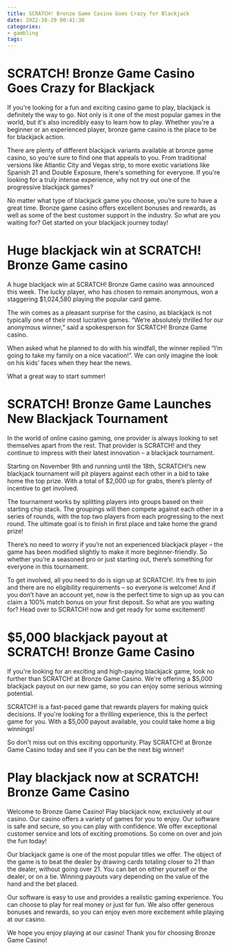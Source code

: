```yaml
---
title: SCRATCH! Bronze Game Casino Goes Crazy for Blackjack 
date: 2022-10-29 00:41:30
categories:
- gambling
tags:
---
```



#  SCRATCH! Bronze Game Casino Goes Crazy for Blackjack 

If you're looking for a fun and exciting casino game to play, blackjack is definitely the way to go. Not only is it one of the most popular games in the world, but it's also incredibly easy to learn how to play. Whether you're a beginner or an experienced player, bronze game casino is the place to be for blackjack action.

There are plenty of different blackjack variants available at bronze game casino, so you're sure to find one that appeals to you. From traditional versions like Atlantic City and Vegas strip, to more exotic variations like Spanish 21 and Double Exposure, there's something for everyone. If you're looking for a truly intense experience, why not try out one of the progressive blackjack games?

No matter what type of blackjack game you choose, you're sure to have a great time. Bronze game casino offers excellent bonuses and rewards, as well as some of the best customer support in the industry. So what are you waiting for? Get started on your blackjack journey today!

#  Huge blackjack win at SCRATCH! Bronze Game casino 

A huge blackjack win at SCRATCH! Bronze Game casino was announced this week. The lucky player, who has chosen to remain anonymous, won a staggering $1,024,580 playing the popular card game.

The win comes as a pleasant surprise for the casino, as blackjack is not typically one of their most lucrative games. “We’re absolutely thrilled for our anonymous winner,” said a spokesperson for SCRATCH! Bronze Game casino.

When asked what he planned to do with his windfall, the winner replied “I’m going to take my family on a nice vacation!”. We can only imagine the look on his kids’ faces when they hear the news.

What a great way to start summer!

#  SCRATCH! Bronze Game Launches New Blackjack Tournament 

In the world of online casino gaming, one provider is always looking to set themselves apart from the rest. That provider is SCRATCH! and they continue to impress with their latest innovation – a blackjack tournament.

Starting on November 9th and running until the 18th, SCRATCH!’s new blackjack tournament will pit players against each other in a bid to take home the top prize. With a total of $2,000 up for grabs, there’s plenty of incentive to get involved.

The tournament works by splitting players into groups based on their starting chip stack. The groupings will then compete against each other in a series of rounds, with the top two players from each progressing to the next round. The ultimate goal is to finish in first place and take home the grand prize!

There’s no need to worry if you’re not an experienced blackjack player – the game has been modified slightly to make it more beginner-friendly. So whether you’re a seasoned pro or just starting out, there’s something for everyone in this tournament.

To get involved, all you need to do is sign up at SCRATCH!. It’s free to join and there are no eligibility requirements – so everyone is welcome! And if you don’t have an account yet, now is the perfect time to sign up as you can claim a 100% match bonus on your first deposit. So what are you waiting for? Head over to SCRATCH! now and get ready for some excitement!

#  $5,000 blackjack payout at SCRATCH! Bronze Game Casino 

If you're looking for an exciting and high-paying blackjack game, look no further than SCRATCH! at Bronze Game Casino. We're offering a $5,000 blackjack payout on our new game, so you can enjoy some serious winning potential. 

SCRATCH! is a fast-paced game that rewards players for making quick decisions. If you're looking for a thrilling experience, this is the perfect game for you. With a $5,000 payout available, you could take home a big winnings! 

So don't miss out on this exciting opportunity. Play SCRATCH! at Bronze Game Casino today and see if you can be the next big winner!

#  Play blackjack now at SCRATCH! Bronze Game Casino

Welcome to Bronze Game Casino! Play blackjack now, exclusively at our casino. Our casino offers a variety of games for you to enjoy. Our software is safe and secure, so you can play with confidence. We offer exceptional customer service and lots of exciting promotions. So come on over and join the fun today!

Our blackjack game is one of the most popular titles we offer. The object of the game is to beat the dealer by drawing cards totaling closer to 21 than the dealer, without going over 21. You can bet on either yourself or the dealer, or on a tie. Winning payouts vary depending on the value of the hand and the bet placed.

Our software is easy to use and provides a realistic gaming experience. You can choose to play for real money or just for fun. We also offer generous bonuses and rewards, so you can enjoy even more excitement while playing at our casino.

We hope you enjoy playing at our casino! Thank you for choosing Bronze Game Casino!